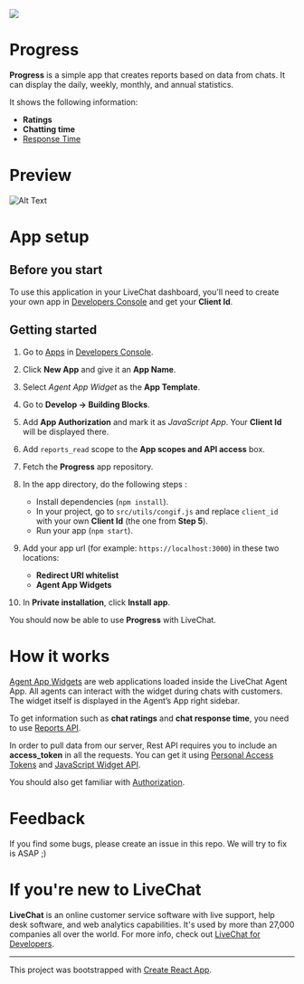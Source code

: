 ![](https://i.ibb.co/Ks6jZc1/progress-icon.png)

# Progress

**Progress** is a simple app that creates reports based on data from chats. It can display the daily, weekly, monthly, and annual statistics.

It shows the following information:

- **Ratings**
- **Chatting time**
- [Response Time](https://docs.livechatinc.com/rest-api/#chats-first-response-time)

# Preview

![Alt Text](https://i.ibb.co/k6XdhJ9/progress.png)

# App setup

## Before you start

To use this application in your LiveChat dashboard, you'll need to create your own app in [Developers Console](https://developers.livechatinc.com/console) and get your **Client Id**.

## Getting started

1. Go to [Apps](https://developers.livechatinc.com/console/apps) in [Developers Console](https://developers.livechatinc.com/console).
2. Click **New App** and give it an **App Name**.
3. Select _Agent App Widget_ as the **App Template**.
4. Go to **Develop -> Building Blocks**.
5. Add **App Authorization** and mark it as _JavaScript App_. Your **Client Id** will be displayed there.
6. Add `reports_read` scope to the **App scopes and API access** box.
7. Fetch the **Progress** app repository.
8. In the app directory, do the following steps :

   - Install dependencies (`npm install`).
   - In your project, go to `src/utils/congif.js` and replace `client_id` with your own **Client Id** (the one from **Step 5**).
   - Run your app (`npm start`).

9. Add your app url (for example: `https://localhost:3000`) in these two locations:

   - **Redirect URI whitelist**
   - **Agent App Widgets**

10. In **Private installation**, click **Install app**.

You should now be able to use **Progress** with LiveChat.

# How it works

[Agent App Widgets](https://docs.livechatinc.com/agent-app-widgets/) are web applications loaded inside the LiveChat Agent App. All agents can interact with the widget during chats with customers. The widget itself is displayed in the Agent’s App right sidebar.

To get information such as **chat ratings** and **chat response time**, you need to use [Reports API](https://developers.livechat.com/docs/data-reporting/reports-api).

In order to pull data from our server, Rest API requires you to include an **access_token** in all the requests. You can get it using [Personal Access Tokens](https://developers.livechat.com/docs/authorization/agent-authorization#personal-access-tokens) and [JavaScript Widget API](https://docs.livechatinc.com/agent-app-widgets/#javascript-api).

You should also get familiar with [Authorization](https://docs.livechatinc.com/authorization/).

# Feedback

If you find some bugs, please create an issue in this repo. We will try to fix is ASAP ;)

# If you're new to LiveChat

**LiveChat** is an online customer service software with live support, help desk software, and web analytics capabilities. It's used by more than 27,000 companies all over the world. For more info, check out [LiveChat for Developers](https://developers.livechatinc.com/).

---

This project was bootstrapped with [Create React App](https://github.com/facebook/create-react-app).
